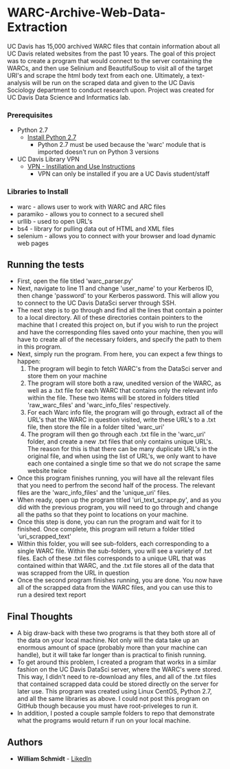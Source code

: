 # WARC-Archive-Web-Data-Extraction

UC Davis has 15,000 archived WARC files that contain information about all UC Davis related websites from the past 10 years. The goal of this project was to create a program that would connect to the server containing the WARCs, and then use Selinium and BeautifulSoup to visit all of the target URI's and scrape the html body text from each one. Ultimately, a text-analysis will be run on the scraped data and given to the UC Davis Sociology department to conduct research upon. Project was created for UC Davis Data Science and Informatics lab.

### Prerequisites
* Python 2.7
  - [Install Python 2.7](https://www.python.org/downloads/release/python-2717/)
    - Python 2.7 must be used because the 'warc' module that is imported doesn't run on Python 3 versions
* UC Davis Library VPN
  - [VPN - Instillation and Use Instructions](https://www.library.ucdavis.edu/service/connect-from-off-campus/)
    - VPN can only be installed if you are a UC Davis student/staff
### Libraries to Install
* warc - allows user to work with WARC and ARC files
* paramiko - allows you to connect to a secured shell
* urllib - used to open URL's
* bs4 - library for pulling data out of HTML and XML files
* selenium - allows you to connect with your browser and load dynamic web pages

## Running the tests
* First, open the file titled 'warc_parser.py'
* Next, navigate to line 11 and change 'user_name' to your Kerberos ID, then change 'password' to your Kerberos password. This will allow you to connect to the UC Davis DataSci server through SSH.
* The next step is to go through and find all the lines that contain a pointer to a local directory. All of these directories contain pointers to the machine that I created this project on, but if you wish to run the project and have the corresponding files saved onto your machine, then you will have to create all of the necessary folders, and specify the path to them in this program.
* Next, simply run the program. From here, you can expect a few things to happen:
  1) The program will begin to fetch WARC's from the DataSci server and store them on your machine
  2) The program will store both a raw, unedited version of the WARC, as well as a .txt file for each WARC that contains only the relevant info within the file. These two items will be stored in folders titled 'raw_warc_files' and 'warc_info_files' respectively.
  3) For each Warc info file, the program will go through, extract all of the URL's that the WARC in question visited, write these URL's to a .txt file, then store the file in a folder tilted 'warc_uri'
  4) The program will then go through each .txt file in the 'warc_uri' folder, and create a new .txt files that only contains unique URL's. The reason for this is that there can be many duplicate URL's in the original file, and when using the list of URL's, we only want to have each one contained a single time so that we do not scrape the same website twice
* Once this program finishes running, you will have all the relevant files that you need to perfrom the second half of the process. The relevant files are the 'warc_info_files' and the 'unique_uri' files.
* When ready, open up the program titled 'uri_text_scrape.py', and as you did with the previous program, you will need to go through and change all the paths so that they point to locations on your machine.
* Once this step is done, you can run the program and wait for it to finished. Once complete, this program will return a folder titled 'uri_scrapped_text'
* Within this folder, you will see sub-folders, each corresponding to a single WARC file. Within the sub-folders, you will see a variety of .txt files. Each of these .txt files corresponds to a unique URL that was contained within that WARC, and the .txt file stores all of the data that was scrapped from the URL in question
* Once the second program finishes running, you are done. You now have all of the scrapped data from the WARC files, and you can use this to run a desired text report

## Final Thoughts
* A big draw-back with these two programs is that they both store all of the data on your local machine. Not only will the data take up an enormous amount of space (probably more than your machine can handle), but it will take far longer than is practical to finish running.
* To get around this problem, I created a program that works in a similar fashion on the UC Davis DataSci server, where the WARC's were stored. This way, I didn't need to re-download any files, and all of the .txt files that contained scrapped data could be stored directly on the server for later use. This program was created using Linux CentOS, Python 2.7, and all the same libraries as above. I could not post this program on GitHub though because you must have root-priveleges to run it.
* In addition, I posted a couple sample folders to repo that demonstrate what the programs would return if run on your local machine.

## Authors
* **William Schmidt** - [LikedIn](https://www.linkedin.com/in/william-schmidt-152431168/)
